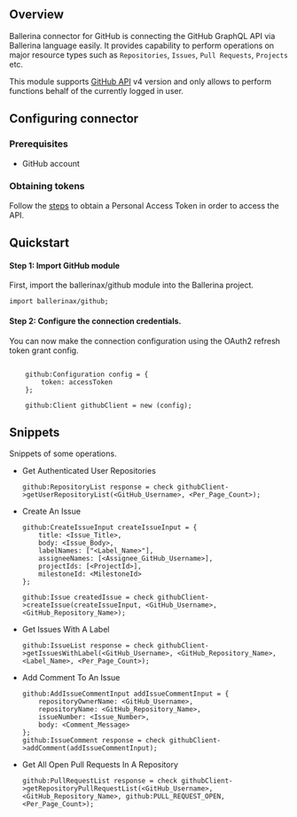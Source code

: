 
## Overview

Ballerina connector for GitHub is connecting the GitHub GraphQL API via Ballerina language easily. It provides capability to perform operations on major resource types such as `Repositories`, `Issues`, `Pull Requests`, `Projects` etc.

This module supports [GitHub API](https://docs.github.com/en/graphql) v4 version and only allows to perform functions behalf of the currently logged in user.


## Configuring connector
### Prerequisites
- GitHub account

### Obtaining tokens

Follow the [steps](https://docs.github.com/en/github/authenticating-to-github/keeping-your-account-and-data-secure/creating-a-personal-access-token)  to obtain a Personal Access Token in order to access the API.

## Quickstart

#### Step 1: Import GitHub module
First, import the ballerinax/github module into the Ballerina project.
```ballerina
import ballerinax/github;
```
#### Step 2: Configure the connection credentials.
You can now make the connection configuration using the OAuth2 refresh token grant config.
```ballerina

    github:Configuration config = {
        token: accessToken
    };

    github:Client githubClient = new (config);

```

## Snippets
Snippets of some operations.

- Get Authenticated User Repositories
    ```ballerina
    github:RepositoryList response = check githubClient->getUserRepositoryList(<GitHub_Username>, <Per_Page_Count>);
    ```

- Create An Issue
    ``` ballerina
    github:CreateIssueInput createIssueInput = {
        title: <Issue_Title>,
        body: <Issue_Body>,
        labelNames: ["<Label_Name>"],
        assigneeNames: [<Assignee_GitHub_Username>],
        projectIds: [<ProjectId>],
        milestoneId: <MilestoneId>
    };

    github:Issue createdIssue = check githubClient->createIssue(createIssueInput, <GitHub_Username>, <GitHub_Repository_Name>);
    ```

- Get Issues With A Label
    ```ballerina
    github:IssueList response = check githubClient->getIssuesWithLabel(<GitHub_Username>, <GitHub_Repository_Name>, <Label_Name>, <Per_Page_Count>);
    ```

- Add Comment To An Issue
    ```ballerina
    github:AddIssueCommentInput addIssueCommentInput = {
        repositoryOwnerName: <GitHub_Username>,
        repositoryName: <GitHub_Repository_Name>,
        issueNumber: <Issue_Number>,
        body: <Comment_Message>
    };
    github:IssueComment response = check githubClient->addComment(addIssueCommentInput);
    ```

- Get All Open Pull Requests In A Repository
    ```ballerina
    github:PullRequestList response = check githubClient->getRepositoryPullRequestList(<GitHub_Username>, <GitHub_Repository_Name>, github:PULL_REQUEST_OPEN, <Per_Page_Count>);
    ```
